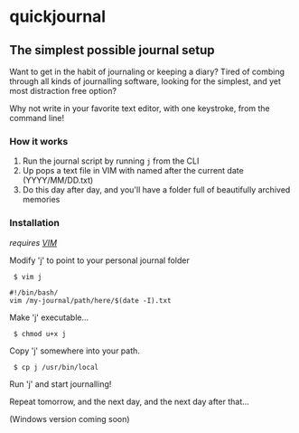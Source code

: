 # quickjournal
## The simplest possible journal setup

Want to get in the habit of journaling or keeping a diary? Tired of combing through all kinds of journalling software, looking for the simplest, and yet most distraction free option?

Why not write in your favorite text editor, with one keystroke, from the command line!

### How it works

1. Run the journal script by running <code>j</code> from the CLI
2. Up pops a text file in VIM with named after the current date (YYYY/MM/DD.txt)
3. Do this day after day, and you'll have a folder full of beautifully archived memories

### Installation

*requires [VIM](http://github.com/vim/vim)*

Modify 'j' to point to your personal journal folder

<pre><code> $ vim j
</code></pre>

<pre><code>#!/bin/bash/
vim /my-journal/path/here/$(date -I).txt
</code></pre>

Make 'j' executable...

<pre><code> $ chmod u+x j
</code></pre>

Copy 'j' somewhere into your path.

<pre><code> $ cp j /usr/bin/local 
</code></pre>

Run 'j' and start journalling!

Repeat tomorrow, and the next day, and the next day after that...

(Windows version coming soon)
